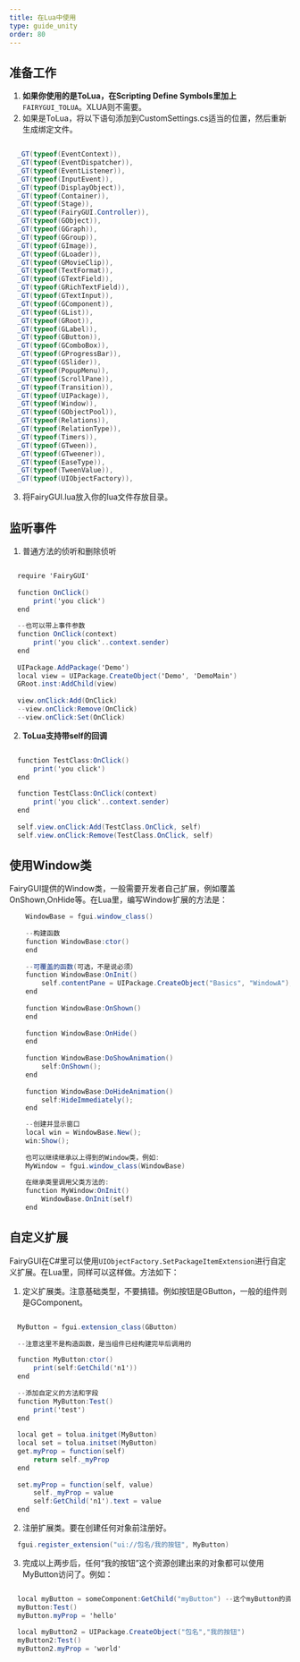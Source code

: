 ```yaml
---
title: 在Lua中使用
type: guide_unity
order: 80
---
```


## 准备工作

1. **如果你使用的是ToLua，在Scripting Define Symbols里加上** `FAIRYGUI_TOLUA`。XLUA则不需要。
2. 如果是ToLua，将以下语句添加到CustomSettings.cs适当的位置，然后重新生成绑定文件。

  ```csharp

    _GT(typeof(EventContext)),
    _GT(typeof(EventDispatcher)),
    _GT(typeof(EventListener)),
    _GT(typeof(InputEvent)),
    _GT(typeof(DisplayObject)),
    _GT(typeof(Container)),
    _GT(typeof(Stage)),
    _GT(typeof(FairyGUI.Controller)),
    _GT(typeof(GObject)),
    _GT(typeof(GGraph)),
    _GT(typeof(GGroup)),
    _GT(typeof(GImage)),
    _GT(typeof(GLoader)),
    _GT(typeof(GMovieClip)),
    _GT(typeof(TextFormat)),
    _GT(typeof(GTextField)),
    _GT(typeof(GRichTextField)),
    _GT(typeof(GTextInput)),
    _GT(typeof(GComponent)),
    _GT(typeof(GList)),
    _GT(typeof(GRoot)),
    _GT(typeof(GLabel)),
    _GT(typeof(GButton)),
    _GT(typeof(GComboBox)),
    _GT(typeof(GProgressBar)),
    _GT(typeof(GSlider)),
    _GT(typeof(PopupMenu)),
    _GT(typeof(ScrollPane)),
    _GT(typeof(Transition)),
    _GT(typeof(UIPackage)),
    _GT(typeof(Window)),
    _GT(typeof(GObjectPool)),
    _GT(typeof(Relations)),
    _GT(typeof(RelationType)),
    _GT(typeof(Timers)),
    _GT(typeof(GTween)),
    _GT(typeof(GTweener)),
    _GT(typeof(EaseType)),
    _GT(typeof(TweenValue)),
    _GT(typeof(UIObjectFactory)),
  ```

3. 将FairyGUI.lua放入你的lua文件存放目录。

## 监听事件

1. 普通方法的侦听和删除侦听

  ```csharp

    require 'FairyGUI'
    
    function OnClick()
    	print('you click')
    end
    
    --也可以带上事件参数
    function OnClick(context)
    	print('you click'..context.sender)
    end
    
    UIPackage.AddPackage('Demo')
    local view = UIPackage.CreateObject('Demo', 'DemoMain')
    GRoot.inst:AddChild(view)
    
    view.onClick:Add(OnClick)
    --view.onClick:Remove(OnClick)
    --view.onClick:Set(OnClick)

  ```
	
2. **ToLua支持带self的回调**

  ```csharp

    function TestClass:OnClick()
    	print('you click')
    end
    
    function TestClass:OnClick(context)
    	print('you click'..context.sender)
    end
    
    self.view.onClick:Add(TestClass.OnClick, self)
    self.view.onClick:Remove(TestClass.OnClick, self)

  ```

## 使用Window类

FairyGUI提供的Window类，一般需要开发者自己扩展，例如覆盖OnShown,OnHide等。在Lua里，编写Window扩展的方法是：

```csharp
    WindowBase = fgui.window_class()
    
    --构建函数
    function WindowBase:ctor()
    end
    
    --可覆盖的函数(可选，不是说必须）
    function WindowBase:OnInit()
        self.contentPane = UIPackage.CreateObject("Basics", "WindowA");
    end
    
    function WindowBase:OnShown()
    end
    
    function WindowBase:OnHide()
    end
    
    function WindowBase:DoShowAnimation()
        self:OnShown();
    end
    
    function WindowBase:DoHideAnimation()
        self:HideImmediately();
    end

    --创建并显示窗口
    local win = WindowBase.New();
    win:Show();
    
    也可以继续继承以上得到的Window类，例如:
    MyWindow = fgui.window_class(WindowBase)
    
    在继承类里调用父类方法的:
    function MyWindow:OnInit()
    	WindowBase.OnInit(self)
    end
```

## 自定义扩展

FairyGUI在C#里可以使用`UIObjectFactory.SetPackageItemExtension`进行自定义扩展。在Lua里，同样可以这样做。方法如下：

1. 定义扩展类。注意基础类型，不要搞错。例如按钮是GButton，一般的组件则是GComponent。

  ```csharp

    MyButton = fgui.extension_class(GButton)
    
    --注意这里不是构造函数，是当组件已经构建完毕后调用的

    function MyButton:ctor()
    	print(self:GetChild('n1'))
    end
    
    --添加自定义的方法和字段
    function MyButton:Test()
    	print('test')
    end
    
    local get = tolua.initget(MyButton)
    local set = tolua.initset(MyButton)
    get.myProp = function(self)
    	return self._myProp
    end
    
    set.myProp = function(self, value)
    	self._myProp = value
    	self:GetChild('n1').text = value
    end
  
  ```

2. 注册扩展类。要在创建任何对象前注册好。

  ```csharp
    fgui.register_extension("ui://包名/我的按钮", MyButton)
  ```

3. 完成以上两步后，任何“我的按钮”这个资源创建出来的对象都可以使用MyButton访问了。例如：

  ```csharp

    local myButton = someComponent:GetChild("myButton") --这个myButton的资源是“我的按钮”
    myButton:Test()
    myButton.myProp = 'hello'
    
    local myButton2 = UIPackage.CreateObject("包名","我的按钮")
    myButton2:Test()
    myButton2.myProp = 'world'

  ```